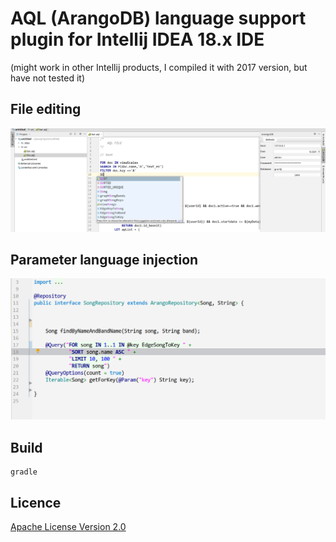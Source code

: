 #  AQL (ArangoDB) language support plugin for Intellij IDEA 18.x IDE
(might work in other Intellij products, I compiled it with 2017 version,  but have not tested it)

## File editing
![File Editing](img/editor.png)


## Parameter language injection
 
![Query Injection](img/editor2.png)


## Build

```
gradle

```

## Licence
[Apache License Version 2.0](LICENSE.txt)
